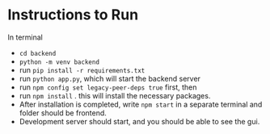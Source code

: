 # Instructions to Run

In terminal 
* `cd backend`
* `python -m venv backend`
* run `pip install -r requirements.txt`
* run `python app.py`, which will start the backend server
* run `npm config set legacy-peer-deps true` first, then 
* run `npm install` . this will install the necessary packages.
*  After installation is completed, write `npm start` in a separate terminal and folder should be frontend. 
* Development server should start, and you should be able to see the gui.